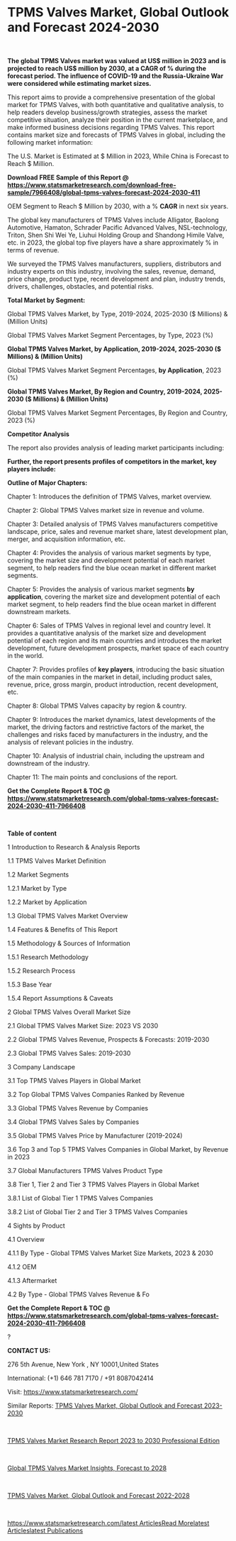 <h1>TPMS Valves Market, Global Outlook and Forecast 2024-2030</h1><br/><p><strong>The global TPMS Valves market was valued at US$ million in 2023 and is projected to reach US$ million by 2030, at a <strong>CAGR</strong> of % during the forecast period. The influence of COVID-19 and the Russia-Ukraine War were considered while estimating market sizes.</strong></p>
 
 
 
 <p>This report aims to provide a comprehensive presentation of the global market for TPMS Valves, with both quantitative and qualitative analysis, to help readers develop business/growth strategies, assess the market competitive situation, analyze their position in the current marketplace, and make informed business decisions regarding TPMS Valves. This report contains market size and forecasts of TPMS Valves in global, including the following market information:</p>
 
 
 
 <p>The U.S. Market is Estimated at $ Million in 2023, While China is Forecast to Reach $ Million.</p>
 
 
 
 <p><strong>Download FREE Sample of this Report @ <a href="https://www.statsmarketresearch.com/download-free-sample/7966408/global-tpms-valves-forecast-2024-2030-411">https://www.statsmarketresearch.com/download-free-sample/7966408/global-tpms-valves-forecast-2024-2030-411</a></strong></p>
 
 
 
 <p>OEM Segment to Reach $ Million by 2030, with a % <strong>CAGR</strong> in next six years.</p>
 
 
 
 <p>The global key manufacturers of TPMS Valves include Alligator, Baolong Automotive, Hamaton, Schrader Pacific Advanced Valves, NSL-technology, Triton, Shen Shi Wei Ye, Liuhui Holding Group and Shandong Himile Valve, etc. in 2023, the global top five players have a share approximately % in terms of revenue.</p>
 
 
 
 <p>We surveyed the TPMS Valves manufacturers, suppliers, distributors and industry experts on this industry, involving the sales, revenue, demand, price change, product type, recent development and plan, industry trends, drivers, challenges, obstacles, and potential risks.</p>
 
 
 
 <p><strong>Total Market by Segment:</strong></p>
 
 
 
 <p>Global TPMS Valves Market, by Type, 2019-2024, 2025-2030 ($ Millions) & (Million Units)</p>
 
 
 
 <p>Global TPMS Valves Market Segment Percentages, by Type, 2023 (%)</p>
 
 
 
 <p><strong>Global TPMS Valves Market, <strong>by Application</strong>, 2019-2024, 2025-2030 ($ Millions) & (Million Units)</strong></p>
 
 
 
 <p>Global TPMS Valves Market Segment Percentages, <strong>by Application</strong>, 2023 (%)</p>
 
 
 
 <p><strong>Global TPMS Valves Market, By Region and Country, 2019-2024, 2025-2030 ($ Millions) & (Million Units)</strong></p>
 
 
 
 <p>Global TPMS Valves Market Segment Percentages, By Region and Country, 2023 (%)</p>
 
 
 
 <p><strong>Competitor Analysis</strong></p>
 
 
 
 <p>The report also provides analysis of leading market participants including:</p>
 
 
 
 <p><strong>Further, the report presents profiles of competitors in the market, <strong>key players</strong> include:</strong></p>
 
 
 
 <p><strong>Outline of Major Chapters:</strong></p>
 
 
 
 <p>Chapter 1: Introduces the definition of TPMS Valves, market overview.</p>
 
 
 
 <p>Chapter 2: Global TPMS Valves market size in revenue and volume.</p>
 
 
 
 <p>Chapter 3: Detailed analysis of TPMS Valves manufacturers competitive landscape, price, sales and revenue market share, latest development plan, merger, and acquisition information, etc.</p>
 
 
 
 <p>Chapter 4: Provides the analysis of various market segments by type, covering the market size and development potential of each market segment, to help readers find the blue ocean market in different market segments.</p>
 
 
 
 <p>Chapter 5: Provides the analysis of various market segments <strong>by application</strong>, covering the market size and development potential of each market segment, to help readers find the blue ocean market in different downstream markets.</p>
 
 
 
 <p>Chapter 6: Sales of TPMS Valves in regional level and country level. It provides a quantitative analysis of the market size and development potential of each region and its main countries and introduces the market development, future development prospects, market space of each country in the world.</p>
 
 
 
 <p>Chapter 7: Provides profiles of <strong>key players</strong>, introducing the basic situation of the main companies in the market in detail, including product sales, revenue, price, gross margin, product introduction, recent development, etc.</p>
 
 
 
 <p>Chapter 8: Global TPMS Valves capacity by region & country.</p>
 
 
 
 <p>Chapter 9: Introduces the market dynamics, latest developments of the market, the driving factors and restrictive factors of the market, the challenges and risks faced by manufacturers in the industry, and the analysis of relevant policies in the industry.</p>
 
 
 
 <p>Chapter 10: Analysis of industrial chain, including the upstream and downstream of the industry.</p>
 
 
 
 <p>Chapter 11: The main points and conclusions of the report.</p>
 
 
 
 <div><b>Get the Complete Report & TOC @ <a href="https://www.statsmarketresearch.com/global-tpms-valves-forecast-2024-2030-411-7966408">https://www.statsmarketresearch.com/global-tpms-valves-forecast-2024-2030-411-7966408</a></b></div>
 
 
 
 <p><br />
 
 <b>Table of content</b></p>
 
 
 
 <p>1 Introduction to Research & Analysis Reports<br />
 
 1.1 TPMS Valves Market Definition<br />
 
 1.2 Market Segments<br />
 
 1.2.1 Market by Type<br />
 
 1.2.2 Market by Application<br />
 
 1.3 Global TPMS Valves Market Overview<br />
 
 1.4 Features & Benefits of This Report<br />
 
 1.5 Methodology & Sources of Information<br />
 
 1.5.1 Research Methodology<br />
 
 1.5.2 Research Process<br />
 
 1.5.3 Base Year<br />
 
 1.5.4 Report Assumptions & Caveats<br />
 
 2 Global TPMS Valves Overall Market Size<br />
 
 2.1 Global TPMS Valves Market Size: 2023 VS 2030<br />
 
 2.2 Global TPMS Valves Revenue, Prospects & Forecasts: 2019-2030<br />
 
 2.3 Global TPMS Valves Sales: 2019-2030<br />
 
 3 Company Landscape<br />
 
 3.1 Top TPMS Valves Players in Global Market<br />
 
 3.2 Top Global TPMS Valves Companies Ranked by Revenue<br />
 
 3.3 Global TPMS Valves Revenue by Companies<br />
 
 3.4 Global TPMS Valves Sales by Companies<br />
 
 3.5 Global TPMS Valves Price by Manufacturer (2019-2024)<br />
 
 3.6 Top 3 and Top 5 TPMS Valves Companies in Global Market, by Revenue in 2023<br />
 
 3.7 Global Manufacturers TPMS Valves Product Type<br />
 
 3.8 Tier 1, Tier 2 and Tier 3 TPMS Valves Players in Global Market<br />
 
 3.8.1 List of Global Tier 1 TPMS Valves Companies<br />
 
 3.8.2 List of Global Tier 2 and Tier 3 TPMS Valves Companies<br />
 
 4 Sights by Product<br />
 
 4.1 Overview<br />
 
 4.1.1 By Type - Global TPMS Valves Market Size Markets, 2023 & 2030<br />
 
 4.1.2 OEM<br />
 
 4.1.3 Aftermarket<br />
 
 4.2 By Type - Global TPMS Valves Revenue & Fo</p>
 
 
 
 <div><b>Get the Complete Report & TOC @ <a href="https://www.statsmarketresearch.com/global-tpms-valves-forecast-2024-2030-411-7966408">https://www.statsmarketresearch.com/global-tpms-valves-forecast-2024-2030-411-7966408</a></b></div>
 
 
 
 <p>? </p>
 
 
 
 <p><b>CONTACT US:</b><br />
 
 276 5th Avenue, New York , NY 10001,United States<br />
 
 International: (+1) 646 781 7170 / +91 8087042414<br />
 
 Visit: <a href="https://www.statsmarketresearch.com/">https://www.statsmarketresearch.com/</a><br />
 
 Similar Reports: <a href="https://www.statsmarketresearch.com/global-tpms-valves-forecast-2024-2030-411-7966408">TPMS Valves Market, Global Outlook and Forecast 2023-2030</a><br />
 
 <br />
 
 <a href="https://www.statsmarketresearch.com/global-tpms-valves-forecast-2024-2030-411-7966408">TPMS Valves Market Research Report 2023 to 2030 Professional Edition</a><br />
 
 <br />
 
 <a href="https://www.statsmarketresearch.com/global-tpms-valves-forecast-2024-2030-411-7966408">Global TPMS Valves Market Insights, Forecast to 2028</a><br />
 
 <br />
 
 <a href="https://www.statsmarketresearch.com/global-tpms-valves-forecast-2024-2030-411-7966408">TPMS Valves Market, Global Outlook and Forecast 2022-2028</a><br />
 
 <br />
 
 <a href="https://gyeongbokgung.com">https://www.statsmarketresearch.com/</a><a href="https://hallyeomaritime.com">latest Articles</a><a href="https://jingwansa.com">Read More</a><a href="https://nguoiviet.jp/">latest Articles</a><a href="https://www.intelmarketresearch.com/">latest Publications</a></p>